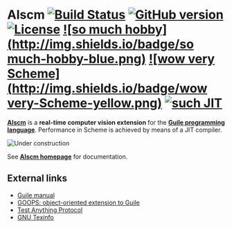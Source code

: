 AIscm [![Build Status](https://travis-ci.org/wedesoft/aiscm.png?branch=master)](https://travis-ci.org/wedesoft/aiscm) [![GitHub version](https://badge.fury.io/gh/wedesoft%2Faiscm.png)](https://github.com/wedesoft/aiscm/releases) [![License](http://img.shields.io/badge/license-GPLv3-red.png)](https://www.gnu.org/copyleft/gpl.html) [![so much hobby](http://img.shields.io/badge/so much-hobby-blue.png)](http://www.wedesoft.de/) [![wow very Scheme](http://img.shields.io/badge/wow very-Scheme-yellow.png)](http://www.gnu.org/software/guile) [![such JIT](http://img.shields.io/badge/such-JIT-lightgrey.png)](https://en.wikipedia.org/wiki/X86-64)
=====

[**AIscm**][1] is a **real-time computer vision extension** for the
[**Guile programming language**][2]. Performance in Scheme is achieved by means
of a JIT compiler.

![](construction.gif "Under construction")

See [**AIscm homepage**][1] for documentation.

External links
--------------

* [Guile manual](http://www.gnu.org/software/guile/manual/)
* [GOOPS: object-oriented extension to Guile](https://www.gnu.org/software/goops/)
* [Test Anything Protocol](https://en.wikipedia.org/wiki/Test\_Anything\_Protocol)
* [GNU Texinfo](http://www.gnu.org/software/texinfo/manual/texinfo/)

[1]: http://www.wedesoft.de/aiscm/ "AIscm"
[2]: http://www.gnu.org/software/guile/ "Guile"
